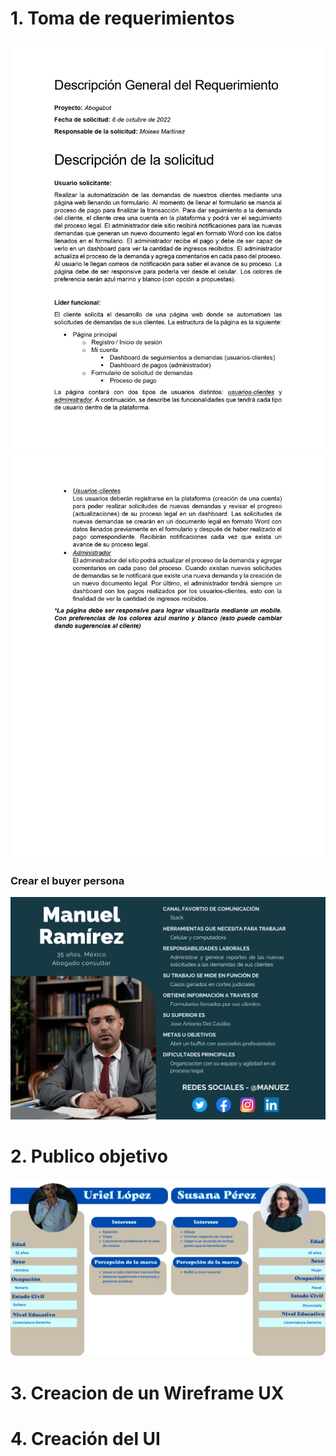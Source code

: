 
# 1. Toma de requerimientos
![Toma de requerimientos 1](./img/Toma%20de%20requerimientos%201.jpg)
![Toma de requerimientos 2](./img/Toma%20de%20requerimientos%202.jpg)

### Crear el buyer persona
![Buyer Persona](./img/Buyer%20persona.png)

# 2. Publico objetivo
![Publico Objetivo](./img/Publico%20Objetivo.png)

# 3. Creacion de un Wireframe UX

# 4. Creación del UI

